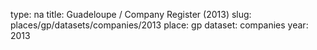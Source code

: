 type: na
title: Guadeloupe / Company Register (2013)
slug: places/gp/datasets/companies/2013
place: gp
dataset: companies
year: 2013

